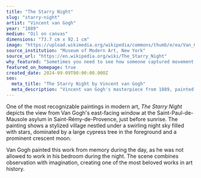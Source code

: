 ```yaml
---
title: "The Starry Night"
slug: "starry-night"
artist: "Vincent van Gogh"
year: "1889"
medium: "Oil on canvas"
dimensions: "73.7 cm x 92.1 cm"
image: "https://upload.wikimedia.org/wikipedia/commons/thumb/e/ea/Van_Gogh_-_Starry_Night_-_Google_Art_Project.jpg/1280px-Van_Gogh_-_Starry_Night_-_Google_Art_Project.jpg"
source_institution: "Museum of Modern Art, New York"
source_url: "https://en.wikipedia.org/wiki/The_Starry_Night"
why_featured: "Sometimes you need to see how someone captured movement in stillness, how they made the night sky breathe with life. Van Gogh painted this from memory and imagination during his stay at the asylum, proving that art doesn't require perfect conditions—just perfect vision."
featured_on_homepage: true
created_date: 2024-09-09T00:00:00.000Z
seo:
  meta_title: "The Starry Night by Vincent van Gogh"
  meta_description: "Vincent van Gogh's masterpiece from 1889, painted during his stay at the Saint-Paul-de-Mausole asylum."
---
```


One of the most recognizable paintings in modern art, *The Starry Night* depicts the view from Van Gogh's east-facing window at the Saint-Paul-de-Mausole asylum in Saint-Rémy-de-Provence, just before sunrise. The painting shows a stylized village nestled under a swirling night sky filled with stars, dominated by a large cypress tree in the foreground and a prominent crescent moon.

Van Gogh painted this work from memory during the day, as he was not allowed to work in his bedroom during the night. The scene combines observation with imagination, creating one of the most beloved works in art history.